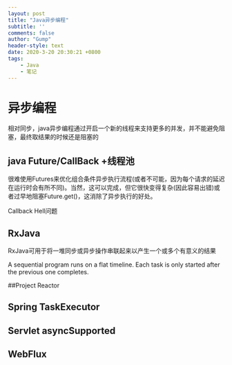 ```yaml
---
layout: post
title: "Java异步编程"
subtitle: ''
comments: false
author: "Gump"
header-style: text
date: 2020-3-20 20:30:21 +0800
tags:
    - Java 
    - 笔记
---
```


# 异步编程

相对同步，java异步编程通过开启一个新的线程来支持更多的并发，并不能避免阻塞，最终取结果的时候还是阻塞的

## java Future/CallBack +线程池

很难使用Futures来优化组合条件异步执行流程(或者不可能，因为每个请求的延迟在运行时会有所不同)。当然，这可以完成，但它很快变得复杂(因此容易出错)或者过早地阻塞Future.get()，这消除了异步执行的好处。

Callback Hell问题

## RxJava

RxJava可用于将一堆同步或异步操作串联起来以产生一个或多个有意义的结果

A sequential program runs on a flat timeline. Each task is only started after the previous one completes.

##Project Reactor

## Spring TaskExecutor

## Servlet asyncSupported

## WebFlux